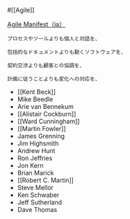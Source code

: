 #[[Agile]]

[Agile Manifest（ja）](https://agilemanifesto.org/iso/ja/manifesto.html)

```
プロセスやツールよりも個人と対話を、

包括的なドキュメントよりも動くソフトウェアを、

契約交渉よりも顧客との協調を、

計画に従うことよりも変化への対応を、
```

- [[Kent Beck]]
- Mike Beedle
- Arie van Bennekum
- [[Alistair Cockburn]]
- [[Ward Cunningham]]
- [[Martin Fowler]]
- James Grenning
- Jim Highsmith
- Andrew Hunt
- Ron Jeffries
- Jon Kern
- Brian Marick
- [[Robert C. Martin]]
- Steve Mellor
- Ken Schwaber
- Jeff Sutherland
- Dave Thomas

